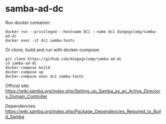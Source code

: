 # samba-ad-dc

Run docker container:
```
docker run --privileged --hostname DC1 --name dc1 diegogslomp/samba-ad-dc
docker exec -it dc1 samba-tests
```

Or clone, build and run with docker-compose:
```
git clone https://github.com/diegogslomp/samba-ad-dc
cd samba-ad-dc
docker-compose build
docker-compose up
docker-compose exec dc1 samba-tests
```

Official site: https://wiki.samba.org/index.php/Setting_up_Samba_as_an_Active_Directory_Domain_Controller

Dependencies: https://wiki.samba.org/index.php/Package_Dependencies_Required_to_Build_Samba
